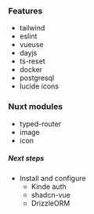 ### Features

- tailwind
- eslint
- vueuse
- dayjs
- ts-reset
- docker
- postgresql
- lucide icons

### Nuxt modules

- typed-router
- image
- icon

##### Next steps

- Install and configure
  - Kinde auth
  - shadcn-vue
  - DrizzleORM
